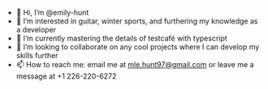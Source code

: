 - 👋 Hi, I’m @emily-hunt
- 👀 I’m interested in guitar, winter sports, and furthering my knowledge as a developer
- 🌱 I’m currently mastering the details of testcafé with typescript
- 💞️ I’m looking to collaborate on any cool projects where I can develop my skills further
- 📫 How to reach me: email me at mle.hunt97@gmail.com or leave me a message at +1 226-220-6272

<!---
emily-hunt/emily-hunt is a ✨ special ✨ repository because its `README.md` (this file) appears on your GitHub profile.
You can click the Preview link to take a look at your changes.
--->

